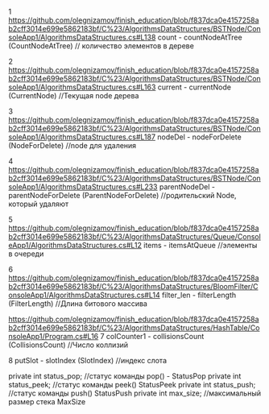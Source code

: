 1
https://github.com/olegnizamov/finish_education/blob/f837dca0e4157258ab2cff3014e699e5862183bf/C%23/AlgorithmsDataStructures/BSTNode/ConsoleApp1/AlgorithmsDataStructures.cs#L138
count - countNodeAtTree (CountNodeAtTree)
// количество элементов в дереве

2
https://github.com/olegnizamov/finish_education/blob/f837dca0e4157258ab2cff3014e699e5862183bf/C%23/AlgorithmsDataStructures/BSTNode/ConsoleApp1/AlgorithmsDataStructures.cs#L163
current - currentNode (CurrentNode)
//Текущая node дерева

3
https://github.com/olegnizamov/finish_education/blob/f837dca0e4157258ab2cff3014e699e5862183bf/C%23/AlgorithmsDataStructures/BSTNode/ConsoleApp1/AlgorithmsDataStructures.cs#L187
nodeDel - nodeForDelete (NodeForDelete)
//node для удаления

4
https://github.com/olegnizamov/finish_education/blob/f837dca0e4157258ab2cff3014e699e5862183bf/C%23/AlgorithmsDataStructures/BSTNode/ConsoleApp1/AlgorithmsDataStructures.cs#L233
parentNodeDel - parentNodeForDelete (ParentNodeForDelete)
//родительский Node, который удаляют

5
https://github.com/olegnizamov/finish_education/blob/f837dca0e4157258ab2cff3014e699e5862183bf/C%23/AlgorithmsDataStructures/Queue/ConsoleApp1/AlgorithmsDataStructures.cs#L12
items - itemsAtQueue
//элементы в очереди

6
https://github.com/olegnizamov/finish_education/blob/f837dca0e4157258ab2cff3014e699e5862183bf/C%23/AlgorithmsDataStructures/BloomFilter/ConsoleApp1/AlgorithmsDataStructures.cs#L14
filter_len - filterLength (FilterLength)
//Длина битового массива


https://github.com/olegnizamov/finish_education/blob/f837dca0e4157258ab2cff3014e699e5862183bf/C%23/AlgorithmsDataStructures/HashTable/ConsoleApp1/Program.cs#L16
7
colCounter1 - collisionsCount (CollisionsCount)
//Число коллизий

8
putSlot - slotIndex (SlotIndex)
//индекс слота

private int status_pop; //статус команды pop()  - StatusPop
private int status_peek; //статус команды peek()  StatusPeek
private int status_push; //статус команды push()  StatusPush
private int max_size; //максимальный размер стека MaxSize